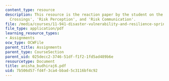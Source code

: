 ```yaml
---
content_type: resource
description: This resource is the reaction paper by the student on the topics 'Border
  Crossings', 'Risk Perception', and 'Risk Communication'.
file: /media/courses/11-941-disaster-vulnerability-and-resilience-spring-2005/7b506d57fd4f3ca4bbad5c3116bf4c92_anisha_budhiraj6.pdf
file_type: application/pdf
learning_resource_types:
- Assignments
ocw_type: OCWFile
parent_title: Assignments
parent_type: CourseSection
parent_uid: 025decc2-3746-51df-f1f2-1fd5ad489b6e
resourcetype: Document
title: anisha_budhiraj6.pdf
uid: 7b506d57-fd4f-3ca4-bbad-5c3116bf4c92
---
```


